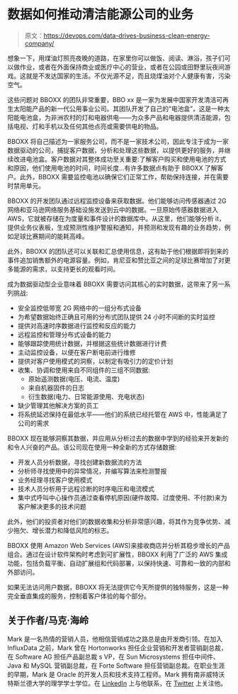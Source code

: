 # 数据如何推动清洁能源公司的业务

> 原文：<https://devops.com/data-drives-business-clean-energy-company/>

想象一下，用煤油灯照亮夜晚的道路，在家里你可以做饭、阅读、淋浴，孩子们可以做作业，或者在外面保持商业或医疗中心的营业，或者在公园或田野里玩夜间游戏。这就是不发达国家的生活。不仅光源不足，而且烧煤油对个人健康有害，污染空气。

这些问题对 BBOXX 的团队非常重要，BBO xx 是一家为发展中国家开发清洁可再生太阳能产品的新一代公用事业公司。其团队开发了自己的“电池盒”，这是一种太阳能电池盒，为非洲农村的灯和电器供电——为众多产品和电器提供清洁能源，包括电视、灯和手机以及任何其他点亮或需要供电的物品。

BBOXX 将自己描述为一家服务公司，而不是一家技术公司，因此专注于成为一家数据驱动的公司，捕捉客户数据，分析和处理这些数据，以提供更好的服务，并继续改进电池盒。客户数据对其整体成功至关重要:了解客户购买和使用电池的方式和原因，他们使用电池的时间，时间长度…有许多数据点有助于 BBOXX 了解客户。此外，BBOXX 需要监控电池以确保它们正常工作，帮助保持连接，并在需要时禁用单元。

BBOXX 的开发团队通过远程监控设备来获取数据。他们能够访问传感器通过 2G 网络和亚马逊网络服务基础设施发送到云中的数据。一旦原始传感器数据进入 AWS，它就被存储在为度量和事件设计的数据库中。从这里，他们能够分析 it，提供业务仪表板，生成预测性维护警报和通知，并预测和发现有趣的业务趋势，例如足球比赛期间的能耗高峰。

此外，BBOXX 的团队还可以关联和汇总使用信息，这有助于他们根据即将到来的事件追加销售额外的电源容量。例如，肯尼亚和赞比亚之间的足球比赛增加了对更多能源的需求，以支持更长的观看时间。

成为数据驱动型企业意味着 BBOXX 需要访问其核心的实时数据，这带来了另一系列挑战:

*   安全监控低带宽 2G 网络中的一组分布式设备
*   为希望数据始终正确且可用的分布式团队提供 24 小时不间断的实时监控
*   提供对高速时序数据进行监控和反应的能力
*   远程监控和管理分布式设备的能力
*   能够跟踪使用统计数据，并根据这些统计数据进行计费
*   主动监控设备，以便在客户断电前进行维修
*   提供对客户使用模式的洞察，以制定有吸引力的定价计划
*   收集、协调和使用来自不同组件的三组不同数据:
    *   原始遥测数据(电压、电流、温度)
    *   来自机器固件的日志
    *   衍生数据(电力、日常能源使用、充电状态)
*   缺少管理其他解决方案的员工
*   将系统延迟保持在最低水平——他们的系统已经托管在 AWS 中，性能满足了公司的需求

BBOXX 现在能够洞察其数据，并应用从分析过去的数据中学到的经验来开发新的和令人兴奋的产品。该公司现在使用一种全新的方式存储数据:

*   开发人员分析数据，寻找创建新数据流的方法
*   分析师寻找使用中的异常情况，并编写算法来检测警报
*   业务经理寻找客户使用模式
*   技术人员分析用于远程诊断的时序电压和电流模式
*   集中式呼叫中心操作员通过查看停机原因(硬件故障、过度使用、不付款)来为客户解决更多的技术问题

此外，他们的投资者对他们的数据收集和分析非常感兴趣，将其作为竞争优势、减少拖欠、增长潜力和降低风险的标志。

BBOXX 使用 Amazon Web Services (AWS)来接收商店并分析其稳步增长的产品组合。通过在设计软件架构时考虑到可扩展性，BBOXX 利用了广泛的 AWS 集成功能，包括负载平衡、自动扩展组和代码部署，以保持快速、可靠和一致的内部和外部访问。

如果无法访问用户数据，BBOXX 将无法提供它今天所提供的独特服务，这是一种完全垂直集成的服务，控制着客户体验的每个部分。

## 关于作者/马克·海岭

Mark 是一名热情的营销人员，他相信营销成功之路总是由开发商引领。在加入 InfluxData 之前，Mark 曾在 Hortonworks 担任企业营销和开发者营销副总裁，在 Software AG 担任产品副总裁 s VP，在 Sun Microsystems 担任中间件、Java 和 MySQL 营销副总裁，在 Forte Software 担任营销副总裁。在职业生涯的早期，Mark 是 Oracle 的开发人员和技术支持工程师。Mark 拥有南非威特沃特斯兰德大学的理学学士学位。在 [LinkedIn](https://www.linkedin.com/in/herringmark) 上与他联系，在 [Twitter](https://twitter.com/markrherring?lang=en) 上关注他。